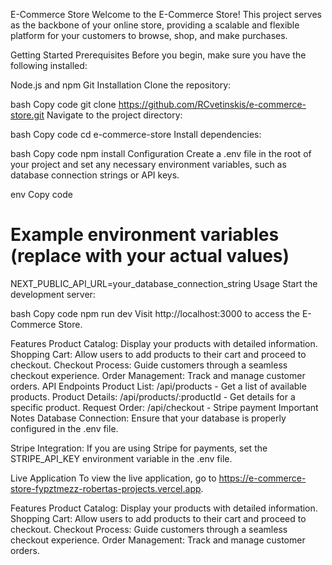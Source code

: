 E-Commerce Store
Welcome to the E-Commerce Store! This project serves as the backbone of your online store, providing a scalable and flexible platform for your customers to browse, shop, and make purchases.

Getting Started
Prerequisites
Before you begin, make sure you have the following installed:

Node.js and npm
Git
Installation
Clone the repository:

bash
Copy code
git clone https://github.com/RCvetinskis/e-commerce-store.git
Navigate to the project directory:

bash
Copy code
cd e-commerce-store
Install dependencies:

bash
Copy code
npm install
Configuration
Create a .env file in the root of your project and set any necessary environment variables, such as database connection strings or API keys.

env
Copy code
# Example environment variables (replace with your actual values)
NEXT_PUBLIC_API_URL=your_database_connection_string
Usage
Start the development server:

bash
Copy code
npm run dev
Visit http://localhost:3000 to access the E-Commerce Store.

Features
Product Catalog: Display your products with detailed information.
Shopping Cart: Allow users to add products to their cart and proceed to checkout.
Checkout Process: Guide customers through a seamless checkout experience.
Order Management: Track and manage customer orders.
API Endpoints
Product List: /api/products - Get a list of available products.
Product Details: /api/products/:productId - Get details for a specific product.
Request Order: /api/checkout - Stripe payment
Important Notes
Database Connection: Ensure that your database is properly configured in the .env file.

Stripe Integration: If you are using Stripe for payments, set the STRIPE_API_KEY environment variable in the .env file.

Live Application
To view the live application, go to https://e-commerce-store-fypztmezz-robertas-projects.vercel.app.

Features
Product Catalog: Display your products with detailed information.
Shopping Cart: Allow users to add products to their cart and proceed to checkout.
Checkout Process: Guide customers through a seamless checkout experience.
Order Management: Track and manage customer orders.
